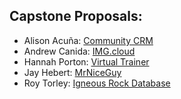 ## Capstone Proposals:
* Alison Acuña: [Community CRM](https://github.com/alison-acuna/capstone)
* Andrew Canida: [IMG.cloud](https://github.com/acanida0623/capstone_proposal)
* Hannah Porton: [Virtual Trainer](https://github.com/larkspur78/virtual-trainer)
* Jay Hebert: [MrNiceGuy](https://github.com/Mrabear79/MrNiceGuy)
* Roy Torley: [Igneous Rock  Database](https://github.com/Roy-Torley/capstone-project)
